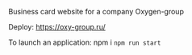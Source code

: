 Business card website for a company Oxygen-group

Deploy: https://oxy-group.ru/

To launch an application:
 npm i
`npm run start`

